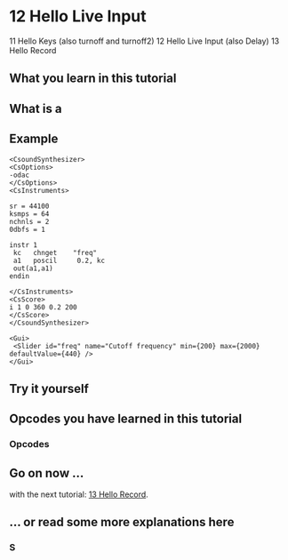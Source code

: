 # 12 Hello Live Input

11 Hello Keys (also turnoff and turnoff2)
12 Hello Live Input (also Delay)
13 Hello Record

## What you learn in this tutorial

## What is a

## Example


```csound
<CsoundSynthesizer>
<CsOptions>
-odac
</CsOptions>
<CsInstruments>

sr = 44100
ksmps = 64
nchnls = 2
0dbfs = 1

instr 1
 kc   chnget    "freq"
 a1   poscil     0.2, kc
 out(a1,a1)
endin

</CsInstruments>
<CsScore>
i 1 0 360 0.2 200
</CsScore>
</CsoundSynthesizer>

<Gui>
 <Slider id="freq" name="Cutoff frequency" min={200} max={2000} defaultValue={440} />
</Gui>
```

##

## Try it yourself

## Opcodes you have learned in this tutorial

### Opcodes

## Go on now ...

with the next tutorial: [13 Hello Record](01-GS-13.md).

## ... or read some more explanations here

### S

